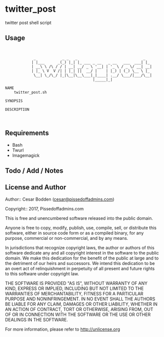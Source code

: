 twitter_post
====

twitter post shell script


Usage
----

<pre><code>

             _            _ _   _                              _
            | |___      _(_) |_| |_ ___ _ __   _ __   ___  ___| |_
            | __\ \ /\ / / | __| __/ _ \ '__| | '_ \ / _ \/ __| __|
            | |_ \ V  V /| | |_| ||  __/ |    | |_) | (_) \__ \ |_
             \__| \_/\_/ |_|\__|\__\___|_|____| .__/ \___/|___/\__|
                                        |_____|_|

NAME
    twitter_post.sh

SYNOPSIS

DESCRIPTION


</code></pre>

Requirements
----

- Bash
- Twurl
- Imagemagick

Todo / Add / Notes
----


License and Author
----

Author:: Cesar Bodden (cesar@pissedoffadmins.com)

Copyright:: 2017, Pissedoffadmins.com

This is free and unencumbered software released into the public domain.

Anyone is free to copy, modify, publish, use, compile, sell, or
distribute this software, either in source code form or as a compiled
binary, for any purpose, commercial or non-commercial, and by any
means.

In jurisdictions that recognize copyright laws, the author or authors
of this software dedicate any and all copyright interest in the
software to the public domain. We make this dedication for the benefit
of the public at large and to the detriment of our heirs and
successors. We intend this dedication to be an overt act of
relinquishment in perpetuity of all present and future rights to this
software under copyright law.

THE SOFTWARE IS PROVIDED "AS IS", WITHOUT WARRANTY OF ANY KIND,
EXPRESS OR IMPLIED, INCLUDING BUT NOT LIMITED TO THE WARRANTIES OF
MERCHANTABILITY, FITNESS FOR A PARTICULAR PURPOSE AND NONINFRINGEMENT.
IN NO EVENT SHALL THE AUTHORS BE LIABLE FOR ANY CLAIM, DAMAGES OR
OTHER LIABILITY, WHETHER IN AN ACTION OF CONTRACT, TORT OR OTHERWISE,
ARISING FROM, OUT OF OR IN CONNECTION WITH THE SOFTWARE OR THE USE OR
OTHER DEALINGS IN THE SOFTWARE.

For more information, please refer to <http://unlicense.org>
